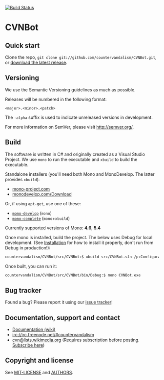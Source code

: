 [![Build Status](https://travis-ci.org/countervandalism/CVNBot.svg?branch=master)](https://travis-ci.org/countervandalism/CVNBot)

CVNBot
==================================================


Quick start
----------

Clone the repo, `git clone git://github.com/countervandalism/CVNBot.git`, or
[download the latest
release](https://github.com/countervandalism/CVNBot/zipball/master).


Versioning
----------

We use the Semantic Versioning guidelines as much as possible.

Releases will be numbered in the following format:

`<major>.<minor>.<patch>`

The `-alpha` suffix is used to indicate unreleased versions in development.

For more information on SemVer, please visit http://semver.org/.


Build
----------
The software is written in C# and originally created as a Visual Studio Project.
We use `mono` to run the executable and `xbuild` to build the executable.

Standalone installers (you'll need both Mono and MonoDevelop. The latter provides `xbuild`):
* [mono-project.com](http://www.mono-project.com/download/)
* [monodevelop.com/Download](http://monodevelop.com/Download)

Or, if using `apt-get`, use one of these:
* [`mono-develop`](https://packages.debian.org/search?keywords=mono-devel) (`mono`)
* [`mono-complete`](https://packages.debian.org/search?keywords=mono-complete) (`mono`+`xbuild`)

Currently supported versions of Mono: **4.6**, **5.4**

Once mono is installed, build the project. The below uses Debug for local development. (See [Installation](https://github.com/countervandalism/CVNBot/wiki#installation) for how to install it properly, don't run from Debug in production!):

```bash
countervandalism/CVNBot/src/CVNBot:$ xbuild src/CVNBot.sln /p:Configuration=Debug
```

Once built, you can run it:
```bash
countervandalism/CVNBot/src/CVNBot/bin/Debug:$ mono CVNBot.exe
```


Bug tracker
-----------

Found a bug? Please report it using our [issue
tracker](https://github.com/countervandalism/CVNBot/issues)!


Documentation, support and contact
-----------
* [Documentation (wiki)](https://github.com/countervandalism/CVNBot/wiki/Documentation)
* <irc://irc.freenode.net/#countervandalism>
* [cvn@lists.wikimedia.org](https://lists.wikimedia.org/mailman/listinfo/cvn) (Requires subscription before posting. [Subscribe here](https://lists.wikimedia.org/mailman/listinfo/cvn))


Copyright and license
---------------------

See [MIT-LICENSE](https://raw.github.com/countervandalism/CVNBot/master/MIT-LICENSE.txt) and [AUTHORS](https://github.com/countervandalism/CVNBot/blob/master/AUTHORS.txt).
